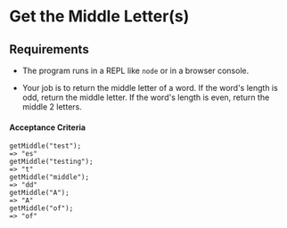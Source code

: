 # Get the Middle Letter(s)

## Requirements

- The program runs in a REPL like `node` or in a browser console.

- Your job is to return the middle letter of a word. If the word's length is odd, return the middle letter. If the word's length is even, return the middle 2 letters.

#### Acceptance Criteria

```
getMiddle("test");
=> "es"
getMiddle("testing");
=> "t"
getMiddle("middle");
=> "dd"
getMiddle("A");
=> "A"
getMiddle("of");
=> "of"
```
